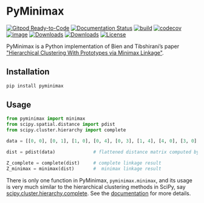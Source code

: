 # PyMinimax

[![Gitpod Ready-to-Code](https://img.shields.io/badge/Gitpod-Ready--to--Code-blue?logo=gitpod)](https://gitpod.io/#https://github.com/beginnerSC/pyminimax)
[![Documentation Status](https://readthedocs.org/projects/pyminimax/badge/?version=latest)](https://pyminimax.readthedocs.io/en/latest/?badge=latest)
[![build](https://github.com/beginnerSC/pyminimax/actions/workflows/test_pyminimax.yml/badge.svg)](https://github.com/beginnerSC/pyminimax/actions/workflows/test_pyminimax.yml) 
[![codecov](https://codecov.io/gh/beginnerSC/pyminimax/branch/master/graph/badge.svg?token=BEE3HCNNJD)](https://codecov.io/gh/beginnerSC/pyminimax)
[![image](http://img.shields.io/pypi/v/pyminimax.svg)](https://pypi.python.org/pypi/pyminimax/)
[![Downloads](https://pepy.tech/badge/pyminimax)](https://pepy.tech/project/pyminimax?versions=0.0.3&versions=0.0.1)
[![Downloads](https://pepy.tech/badge/pyminimax/month)](https://pepy.tech/project/pyminimax?versions=0.0.3&versions=0.0.1)
[![License](https://img.shields.io/badge/License-BSD%203--Clause-orange.svg)](https://github.com/beginnerSC/pyminimax/blob/master/LICENSE)


PyMinimax is a Python implementation of Bien and Tibshirani’s paper ["Hierarchical Clustering With Prototypes via Minimax Linkage"](https://www.ncbi.nlm.nih.gov/pmc/articles/PMC4527350/).


## Installation

```sh
pip install pyminimax
```    

## Usage

```python
from pyminimax import minimax
from scipy.spatial.distance import pdist
from scipy.cluster.hierarchy import complete

data = [[0, 0], [0, 1], [1, 0], [0, 4], [0, 3], [1, 4], [4, 0], [3, 0], [4, 1], [4, 4], [3, 4], [4, 3]]

dist = pdist(data)              # flattened distance matrix computed by scipy

Z_complete = complete(dist)     # complete linkage result
Z_minimax = minimax(dist)       #  minimax linkage result
```

There is only one function in PyMinimax, `pyminimax.minimax`, and its usage is very much similar to the hierarchical clustering methods in SciPy, say [scipy.cluster.hierarchy.complete](https://docs.scipy.org/doc/scipy/reference/generated/scipy.cluster.hierarchy.complete.html). See the [documentation](https://pyminimax.readthedocs.io/en/latest/) for more details. 
